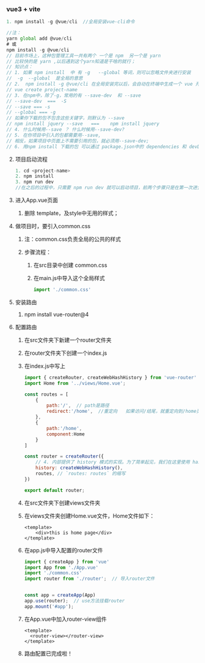 ### vue3 + vite

```javascript
1. npm install -g @vue/cli  //全局安装vue-cli命令

//注：
yarn global add @vue/cli
# 或
npm install -g @vue/cli
// 目前市场上，这种包管理工具一共有两个 一个是 npm  另一个是 yarn
// 比较快的是 yarn ,以后遇到这个yarn知道是干啥的就行；
// 知识点： 
// 1. 如果 npm install  中 有 -g   --global 等词，则可以忽略文件夹进行安装
//  -g  --global  是全局的意思
// 2.  npm install -g @vue/cli 在全局安装完以后，会自动在终端中生成一个 vue 开头的关键字
// vue create project-name
// 3. 在npm中，除了-g，常用的有 --save-dev  和 --save 
// --save-dev  ===  -S
// --save === -s
// --global === -g
// 如果你下载的包不包含这些关键字，则默认为 --save
// npm install jquery --save   ===    npm install jquery
// 4. 什么时候用--save ？ 什么时候用--save-dev?
// 5. 在你项目中引入的包都需要用--save,
// 相反，如果项目中页面上不需要引用的包，就必须用--save-dev;
// 6. 用npm install 下载的包 可以通过 package.json中的 dependencies 和 devDependencies；
```

2. 项目启动流程

   ```javascript
   1. cd <project-name>
   2. npm install
   3. npm run dev  
   //在之后的过程中，只需要 npm run dev 就可以启动项目，前两个步骤只是在第一次进公司时拉项目时才用；
   ```

3. 进入App.vue页面
   1. 删除 template，及style中无用的样式；

4. 做项目时，要引入common.css

   1. 注：common.css负责全局的公共的样式

   2. 步骤流程：

      1. 在src目录中创建 common.css  

      2. 在main.js中导入这个全局样式

         ```javascript
         import './common.css'
         ```

5. 安装路由

   1.  npm install vue-router@4

6. 配置路由

   1. 在src文件夹下新建一个router文件夹

   2. 在router文件夹下创建一个index.js

   3. 在index.js中写上

      ```javascript
      import { createRouter, createWebHashHistory } from 'vue-router'
      import Home from '../views/Home.vue';
      
      const routes = [
          {
              path:'/',  // path是路径  
              redirect:'/home',  //重定向   如果访问/结尾，就重定向到/home页面去；   
          },
          {
              path:'/home',
              component:Home
          }
      ]
      
      const router = createRouter({
          // 4. 内部提供了 history 模式的实现。为了简单起见，我们在这里使用 hash 模式。
          history: createWebHashHistory(),
          routes, // `routes: routes` 的缩写
      })
      
      export default router;
      ```

   4. 在src文件夹下创建views文件夹

   5. 在views文件夹创建Home.vue文件，Home文件如下：

      ```vue
      <template>
          <div>this is home page</div>
      </template>
      ```

   6. 在app.js中导入配置的router文件

      ```javascript
      import { createApp } from 'vue'
      import App from './App.vue'
      import './common.css'
      import router from './router';  // 导入router文件
      
      
      const app = createApp(App)
      app.use(router);  // use方法挂载router
      app.mount('#app');
      ```

   7. 在App.vue中加入router-view组件

      ```vue
      <template>
        <router-view></router-view>
      </template>
      ```

   8. 路由配置已完成啦！